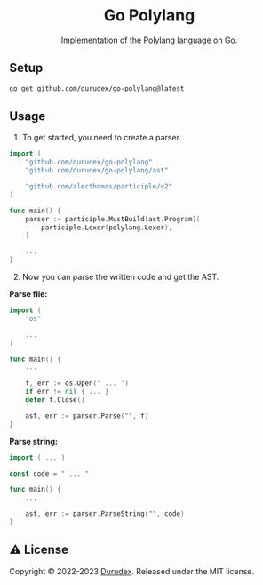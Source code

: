 <h1 align="center">Go Polylang</h1>

<p align="center">
    Implementation of the <a href="https://github.com/polybase/polylang">Polylang</a> language on Go.
</p>

## Setup

```bash
go get github.com/durudex/go-polylang@latest
```

## Usage

1) To get started, you need to create a parser.

```go
import (
    "github.com/durudex/go-polylang"
    "github.com/durudex/go-polylang/ast"

    "github.com/alecthomas/participle/v2"
)

func main() {
    parser := participle.MustBuild[ast.Program](
        participle.Lexer(polylang.Lexer),
    )

    ...
}
```

2) Now you can parse the written code and get the AST.

**Parse file:**

```go
import (
    "os"

    ...
)

func main() {
    ...

    f, err := os.Open(" ... ")
    if err != nil { ... }
    defer f.Close()

    ast, err := parser.Parse("", f)
}
```

**Parse string:**

```go
import ( ... )

const code = " ... "

func main() {
    ...

    ast, err := parser.ParseString("", code)
}
```

## ⚠️ License

Copyright © 2022-2023 [Durudex](https://github.com/durudex). Released under the MIT license.
